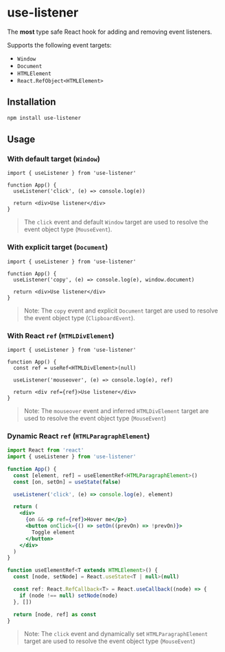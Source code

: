 # use-listener

The **most** type safe React hook for adding and removing event listeners.

Supports the following event targets:

- `Window`
- `Document`
- `HTMLElement`
- `React.RefObject<HTMLElement>`

## Installation

```sh
npm install use-listener
```

## Usage

### With default target (`Window`)

```tsx
import { useListener } from 'use-listener'

function App() {
  useListener('click', (e) => console.log(e))

  return <div>Use listener</div>
}
```

> The `click` event and default `Window` target are used to resolve the event
> object type (`MouseEvent`).

### With explicit target (`Document`)

```tsx
import { useListener } from 'use-listener'

function App() {
  useListener('copy', (e) => console.log(e), window.document)

  return <div>Use listener</div>
}
```

> Note: The `copy` event and explicit `Document` target are used to resolve the
> event object type (`ClipboardEvent`).

### With React `ref` (`HTMLDivElement`)

```tsx
import { useListener } from 'use-listener'

function App() {
  const ref = useRef<HTMLDivElement>(null)

  useListener('mouseover', (e) => console.log(e), ref)

  return <div ref={ref}>Use listener</div>
}
```

> Note: The `mouseover` event and inferred `HTMLDivElement` target are used to
> resolve the event object type (`MouseEvent`)

### Dynamic React `ref` (`HTMLParagraphElement`)

```jsx
import React from 'react'
import { useListener } from 'use-listener'

function App() {
  const [element, ref] = useElementRef<HTMLParagraphElement>()
  const [on, setOn] = useState(false)

  useListener('click', (e) => console.log(e), element)

  return (
    <div>
      {on && <p ref={ref}>Hover me</p>}
      <button onClick={() => setOn((prevOn) => !prevOn)}>
        Toggle element
      </button>
    </div>
  )
}

function useElementRef<T extends HTMLElement>() {
  const [node, setNode] = React.useState<T | null>(null)

  const ref: React.RefCallback<T> = React.useCallback((node) => {
    if (node !== null) setNode(node)
  }, [])

  return [node, ref] as const
}
```

> Note: The `click` event and dynamically set `HTMLParagraphElement` target are
> used to resolve the event object type (`MouseEvent`)
